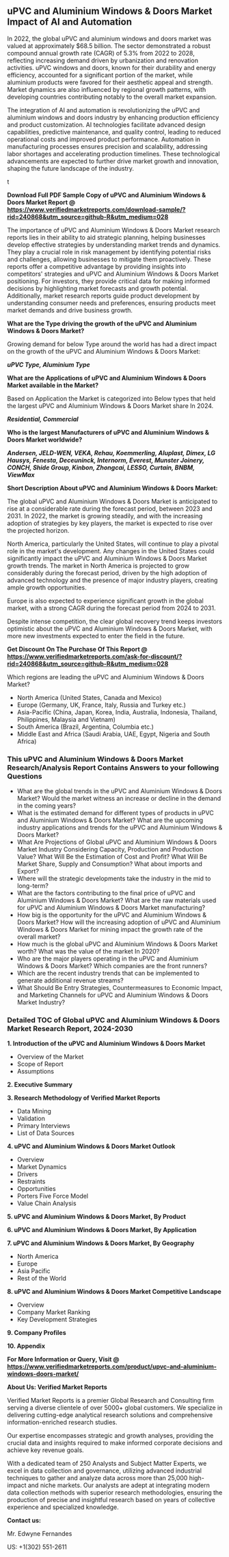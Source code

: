 <h2>uPVC and Aluminium Windows & Doors Market Impact of AI and Automation</h2><p>In 2022, the global uPVC and aluminium windows and doors market was valued at approximately $68.5 billion. The sector demonstrated a robust compound annual growth rate (CAGR) of 5.3% from 2022 to 2028, reflecting increasing demand driven by urbanization and renovation activities. uPVC windows and doors, known for their durability and energy efficiency, accounted for a significant portion of the market, while aluminium products were favored for their aesthetic appeal and strength. Market dynamics are also influenced by regional growth patterns, with developing countries contributing notably to the overall market expansion.</p><p>The integration of AI and automation is revolutionizing the uPVC and aluminium windows and doors industry by enhancing production efficiency and product customization. AI technologies facilitate advanced design capabilities, predictive maintenance, and quality control, leading to reduced operational costs and improved product performance. Automation in manufacturing processes ensures precision and scalability, addressing labor shortages and accelerating production timelines. These technological advancements are expected to further drive market growth and innovation, shaping the future landscape of the industry.</p>t</p><p id="" class=""><strong>Download Full PDF Sample Copy of uPVC and Aluminium Windows & Doors Market Report @ <a href="https://www.verifiedmarketreports.com/download-sample/?rid=240868&utm_source=github-R&utm_medium=028" target="_blank">https://www.verifiedmarketreports.com/download-sample/?rid=240868&utm_source=github-R&utm_medium=028</a></strong></p><p>The importance of&nbsp;uPVC and Aluminium Windows & Doors Market research reports lies in their ability to aid strategic planning, helping businesses develop effective strategies by understanding market trends and dynamics. They play a crucial role in risk management by identifying potential risks and challenges, allowing businesses to mitigate them proactively. These reports offer a competitive advantage by providing insights into competitors' strategies and uPVC and Aluminium Windows & Doors Market positioning. For investors, they provide critical data for making informed decisions by highlighting market forecasts and growth potential. Additionally, market research reports guide product development by understanding consumer needs and preferences, ensuring products meet market demands and drive business growth.</p><p><strong>What are the&nbsp;Type driving the growth of the uPVC and Aluminium Windows & Doors Market?</strong></p><p id="" class="">Growing demand for below Type around the world has had a direct impact on the growth of the uPVC and Aluminium Windows & Doors Market:</p><em><strong>uPVC Type, Aluminium Type</strong></em></p><strong>What are the&nbsp;Applications&nbsp;of uPVC and Aluminium Windows & Doors Market available in the Market?</strong></p><p id="" class="">Based on Application the Market is categorized into Below types that held the largest uPVC and Aluminium Windows & Doors Market share In 2024.</p><em><strong>Residential, Commercial</strong></em></p><strong>Who is the largest Manufacturers of uPVC and Aluminium Windows & Doors Market worldwide?</strong></p><p><em><strong>Andersen, JELD-WEN, VEKA, Rehau, Koemmerling, Aluplast, Dimex, LG Hausys, Fenesta, Deceuninck, Internorm, Everest, Munster Joinery, CONCH, Shide Group, Kinbon, Zhongcai, LESSO, Curtain, BNBM, ViewMax</strong></em></p><p id="" class=""><strong>Short Description About uPVC and Aluminium Windows & Doors Market:</strong></p><p>The global uPVC and Aluminium Windows & Doors Market is anticipated to rise at a considerable rate during the forecast period, between 2023 and 2031. In 2022, the market is growing steadily, and with the increasing adoption of strategies by key players, the market is expected to rise over the projected horizon.</p><p>North America, particularly the United States, will continue to play a pivotal role in the market's development. Any changes in the United States could significantly impact the uPVC and Aluminium Windows & Doors Market growth trends. The market in North America is projected to grow considerably during the forecast period, driven by the high adoption of advanced technology and the presence of major industry players, creating ample growth opportunities.</p><p>Europe is also expected to experience significant growth in the global market, with a strong CAGR during the forecast period from 2024 to 2031.</p><p>Despite intense competition, the clear global recovery trend keeps investors optimistic about the uPVC and Aluminium Windows & Doors Market, with more new investments expected to enter the field in the future.</p><p id="" class=""><strong>Get Discount On The Purchase Of This Report @ <a href="https://www.verifiedmarketreports.com/ask-for-discount/?rid=240868&utm_source=github-R&utm_medium=028" target="_blank">https://www.verifiedmarketreports.com/ask-for-discount/?rid=240868&utm_source=github-R&utm_medium=028</a></strong></p>Which regions are leading the uPVC and Aluminium Windows & Doors Market?</p><ul><li>North America (United States, Canada and Mexico)</li><li>Europe (Germany, UK, France, Italy, Russia and Turkey etc.)</li><li>Asia-Pacific (China, Japan, Korea, India, Australia, Indonesia, Thailand, Philippines, Malaysia and Vietnam)</li><li>South America (Brazil, Argentina, Columbia etc.)</li><li>Middle East and Africa (Saudi Arabia, UAE, Egypt, Nigeria and South Africa)</li></ul><h3 id="" class="">This uPVC and Aluminium Windows & Doors Market Research/Analysis Report Contains Answers to your following Questions</h3><ul><li>What are the global trends in the uPVC and Aluminium Windows & Doors Market? Would the market witness an increase or decline in the demand in the coming years?</li><li>What is the estimated demand for different types of products in uPVC and Aluminium Windows & Doors Market? What are the upcoming industry applications and trends for the uPVC and Aluminium Windows & Doors Market?</li><li>What Are Projections of Global uPVC and Aluminium Windows & Doors Market Industry Considering Capacity, Production and Production Value? What Will Be the Estimation of Cost and Profit? What Will Be Market Share, Supply and Consumption? What about imports and Export?</li><li>Where will the strategic developments take the industry in the mid to long-term?</li><li>What are the factors contributing to the final price of uPVC and Aluminium Windows & Doors Market? What are the raw materials used for uPVC and Aluminium Windows & Doors Market manufacturing?</li><li>How big is the opportunity for the uPVC and Aluminium Windows & Doors Market? How will the increasing adoption of uPVC and Aluminium Windows & Doors Market for mining impact the growth rate of the overall market?</li><li>How much is the global uPVC and Aluminium Windows & Doors Market worth? What was the value of the market In 2020?</li><li>Who are the major players operating in the uPVC and Aluminium Windows & Doors Market? Which companies are the front runners?</li><li>Which are the recent industry trends that can be implemented to generate additional revenue streams?</li><li>What Should Be Entry Strategies, Countermeasures to Economic Impact, and Marketing Channels for uPVC and Aluminium Windows & Doors Market Industry?</li></ul><h3 id="" class="">Detailed TOC of Global uPVC and Aluminium Windows & Doors Market Research Report, 2024-2030</h3><p id="" class=""><strong>1. Introduction of the uPVC and Aluminium Windows & Doors Market</strong></p><ul><li>Overview of the Market</li><li>Scope of Report</li><li>Assumptions</li></ul><p id="" class=""><strong>2. Executive Summary</strong></p><p id="" class=""><strong>3. Research Methodology of Verified Market Reports</strong></p><ul><li>Data Mining</li><li>Validation</li><li>Primary Interviews</li><li>List of Data Sources</li></ul><p id="" class=""><strong>4. uPVC and Aluminium Windows & Doors Market Outlook</strong></p><ul><li>Overview</li><li>Market Dynamics</li><li>Drivers</li><li>Restraints</li><li>Opportunities</li><li>Porters Five Force Model</li><li>Value Chain Analysis</li></ul><p id="" class=""><strong>5. uPVC and Aluminium Windows & Doors Market, By Product</strong></p><p id="" class=""><strong>6. uPVC and Aluminium Windows & Doors Market, By Application</strong></p><p id="" class=""><strong>7. uPVC and Aluminium Windows & Doors Market, By Geography</strong></p><ul><li>North America</li><li>Europe</li><li>Asia Pacific</li><li>Rest of the World</li></ul><p id="" class=""><strong>8. uPVC and Aluminium Windows & Doors Market Competitive Landscape</strong></p><ul><li>Overview</li><li>Company Market Ranking</li><li>Key Development Strategies</li></ul><p id="" class=""><strong>9. Company Profiles</strong></p><p id="" class=""><strong>10. Appendix</strong></p><p id="" class=""><strong>For More Information or Query, Visit @ <a href="https://www.verifiedmarketreports.com/product/upvc-and-aluminium-windows-doors-market/" target="_blank">https://www.verifiedmarketreports.com/product/upvc-and-aluminium-windows-doors-market/</a></strong></p><p id="" class=""><strong>About Us: Verified Market Reports</strong></p><p id="" class="">Verified Market Reports is a premier Global Research and Consulting firm serving a diverse clientele of over 5000+ global customers. We specialize in delivering cutting-edge analytical research solutions and comprehensive information-enriched research studies.</p><p id="" class="">Our expertise encompasses strategic and growth analyses, providing the crucial data and insights required to make informed corporate decisions and achieve key revenue goals.</p><p id="" class="">With a dedicated team of 250 Analysts and Subject Matter Experts, we excel in data collection and governance, utilizing advanced industrial techniques to gather and analyze data across more than 25,000 high-impact and niche markets. Our analysts are adept at integrating modern data collection methods with superior research methodologies, ensuring the production of precise and insightful research based on years of collective experience and specialized knowledge.</p><p id="" class=""><strong>Contact us:</strong></p><p id="" class="">Mr. Edwyne Fernandes</p><p id="" class="">US: +1(302) 551-2611</p>